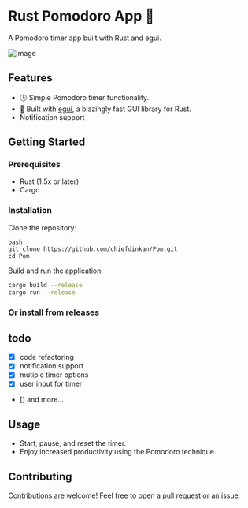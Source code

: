 # Rust Pomodoro App 🍅

A Pomodoro timer app built with Rust and egui.


![image](https://github.com/chiefdinkan/Pom/assets/87846149/1b29b14b-e2b5-4578-9a41-e97934de1399)

## Features

- 🕒 Simple Pomodoro timer functionality.
- 🎨 Built with [egui](https://github.com/emilk/egui), a blazingly fast GUI library for Rust.
- Notification support



## Getting Started

### Prerequisites

- Rust (1.5x or later)
- Cargo

### Installation

Clone the repository:

```
bash
git clone https://github.com/chiefdinkan/Pom.git
cd Pom
```


Build and run the application:

```bash
cargo build --release
cargo run --release
```

### Or install from releases

## todo
- [x] code refactoring
- [x] notification support
- [x] mutiple timer options
- [x] user input for timer
- [] and more...

## Usage

- Start, pause, and reset the timer.
- Enjoy increased productivity using the Pomodoro technique.

## Contributing

Contributions are welcome! Feel free to open a pull request or an issue.
